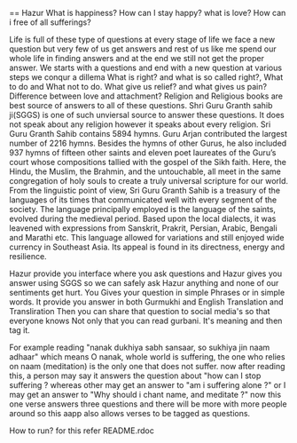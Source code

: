 == Hazur
What is happiness?
How can I stay happy?
what is love?
How can i free of all sufferings?

Life is full of these type of questions at every stage of life we face a new question but very few of us get answers and rest of us like me spend our whole life in finding answers and at the end we still not get the proper answer. We starts with a questions and end with a new question at various steps we conqur a dillema What is right? and what is so called right?, What to do and What not to do. What give us relief? and what gives us pain? Difference between love and attachment? 
Religion and Religious books are best source of answers to all of these questions. Shri Guru Granth sahib ji(SGGS) is one of such unviersal source to answer these questions. It does not speak about any religion however it speaks about every religion. 
Sri Guru Granth Sahib contains 5894 hymns. Guru Arjan contributed the largest number of 2216 hymns. Besides the hymns of other Gurus, he also included 937 hymns of fifteen other saints and eleven poet laureates of the Guru’s court whose compositions tallied with the gospel of the Sikh faith. Here, the Hindu, the Muslim, the Brahmin, and the untouchable, all meet in the same congregation of holy souls to create a truly universal scripture for our world.
From the linguistic point of view, Sri Guru Granth Sahib is a treasury of the languages of its times that communicated well with every segment of the society. The language principally employed is the language of the saints, evolved during the medieval period. Based upon the local dialects, it was leavened with expressions from Sanskrit, Prakrit, Persian, Arabic, Bengali and Marathi etc. This language allowed for variations and still enjoyed wide currency in Southeast Asia. Its appeal is found in its directness, energy and resilience.

Hazur provide you interface where you ask questions and Hazur gives you answer using SGGS so we can safely ask Hazur anything and none of our sentiments get hurt. You Gives your question in simple Phrases or in simple words. It provide you answer in both Gurmukhi and English Translation and Transliration Then you can share that question to social media's so that everyone knows Not only that you can read gurbani. It's meaning and then tag it.

For example reading "nanak dukhiya sabh sansaar, so sukhiya jin naam adhaar" 
which means O nanak, whole world is suffering, the one who relies on naam (meditation) is the only one that does not suffer.
now after reading this, a person may say it answers the question about "how can I stop suffering ?
whereas other may get an answer to "am i suffering alone ?"
or I may get an answer to "Why should i chant name, and meditate ?"
now this one verse answers three questions
and there will be more with more people around
so this aapp also allows verses to be tagged as questions.

How to run?
for this refer README.rdoc 
